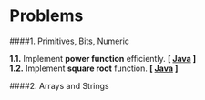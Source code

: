 Problems
=====

####1. Primitives, Bits, Numeric

**1.1.** Implement **power function** efficiently. **[ [Java](https://github.com/andreytim/jafar/blob/master/problems/src/main/java/com/andreytim/jafar/problems/numeric/P11_FastPower.java) ]**  
**1.2.** Implement **square root** function. **[ [Java](https://github.com/andreytim/jafar/) ]**  

####2. Arrays and Strings

